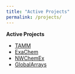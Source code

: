 ```yaml
---
title: "Active Projects"
permalink: /projects/
---
```


**Active Projects**
- [TAMM](https://github.com/NWChemEx/TAMM)
- [ExaChem](https://github.com/ExaChem/exachem)
- [NWChemEx](https://github.com/NWChemEx)
- [GlobalArrays](https://github.com/GlobalArrays/ga)
